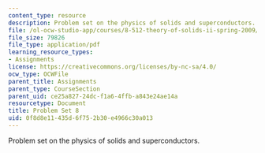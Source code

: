 ```yaml
---
content_type: resource
description: Problem set on the physics of solids and superconductors.
file: /ol-ocw-studio-app/courses/8-512-theory-of-solids-ii-spring-2009/0f8d8e11435d6f752b30e4966c30a013_MIT8_512s09_pset08.pdf
file_size: 79826
file_type: application/pdf
learning_resource_types:
- Assignments
license: https://creativecommons.org/licenses/by-nc-sa/4.0/
ocw_type: OCWFile
parent_title: Assignments
parent_type: CourseSection
parent_uid: ce25a827-24dc-f1a6-4ffb-a843e24ae14a
resourcetype: Document
title: Problem Set 8
uid: 0f8d8e11-435d-6f75-2b30-e4966c30a013
---
```

Problem set on the physics of solids and superconductors.